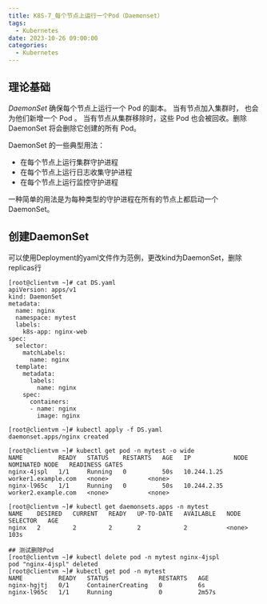 ```yaml
---
title: K8S-7_每个节点上运行一个Pod（Daemonset）
tags: 
  - Kubernetes
date: 2023-10-26 09:00:00
categories:	
  - Kubernetes
---
```


## 理论基础

*DaemonSet* 确保每个节点上运行一个 Pod 的副本。 当有节点加入集群时， 也会为他们新增一个 Pod 。 当有节点从集群移除时，这些 Pod 也会被回收。删除 DaemonSet 将会删除它创建的所有 Pod。

DaemonSet 的一些典型用法：

- 在每个节点上运行集群守护进程
- 在每个节点上运行日志收集守护进程
- 在每个节点上运行监控守护进程

一种简单的用法是为每种类型的守护进程在所有的节点上都启动一个 DaemonSet。 

## 创建DaemonSet

可以使用Deployment的yaml文件作为范例，更改kind为DaemonSet，删除replicas行

```shell
[root@clientvm ~]# cat DS.yaml
apiVersion: apps/v1
kind: DaemonSet
metadata:
  name: nginx
  namespace: mytest
  labels:
    k8s-app: nginx-web
spec:
  selector:
    matchLabels:
      name: nginx
  template:
    metadata:
      labels:
        name: nginx
    spec:
      containers:
      - name: nginx
        image: nginx
        
[root@clientvm ~]# kubectl apply -f DS.yaml
daemonset.apps/nginx created

[root@clientvm ~]# kubectl get pod -n mytest -o wide
NAME          READY   STATUS    RESTARTS   AGE   IP            NODE                  NOMINATED NODE   READINESS GATES
nginx-4jspl   1/1     Running   0          50s   10.244.1.25   worker1.example.com   <none>           <none>
nginx-l965c   1/1     Running   0          50s   10.244.2.35   worker2.example.com   <none>           <none>

[root@clientvm ~]# kubectl get daemonsets.apps -n mytest
NAME    DESIRED   CURRENT   READY   UP-TO-DATE   AVAILABLE   NODE SELECTOR   AGE
nginx   2         2         2       2            2           <none>          103s

## 测试删除Pod
[root@clientvm ~]# kubectl delete pod -n mytest nginx-4jspl
pod "nginx-4jspl" deleted
[root@clientvm ~]# kubectl get pod -n mytest
NAME          READY   STATUS              RESTARTS   AGE
nginx-hgjtj   0/1     ContainerCreating   0          6s
nginx-l965c   1/1     Running             0          2m57s
```

